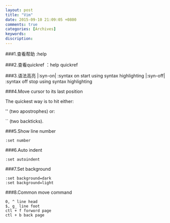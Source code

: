 ```yaml
---
layout: post
title: "Vim"
date: 2015-09-10 21:09:05 +0800
comments: true
categories: [Archives]
keywords: 
discription: 
---
```

###1.查看帮助
:help

###2.查看quickref
：help quickref

###3.语法高亮
|:syn-on|       :syntax on              start using syntax highlighting
|:syn-off|      :syntax off             stop using syntax highlighting

###4.Move cursor to its last position

The quickest way is to hit either:

''
(two apostrophes) or:

``
(two backticks).

###5.Show line number

```
:set number
```

###6.Auto indent

```
:set autoindent
```
                                           
###7.Set background

```
:set background=dark
:set background=light
```

###8.Common move command

```
0, ^ line head
$, g_ line foot
ctl + f forword page
ctl + b back page
```

